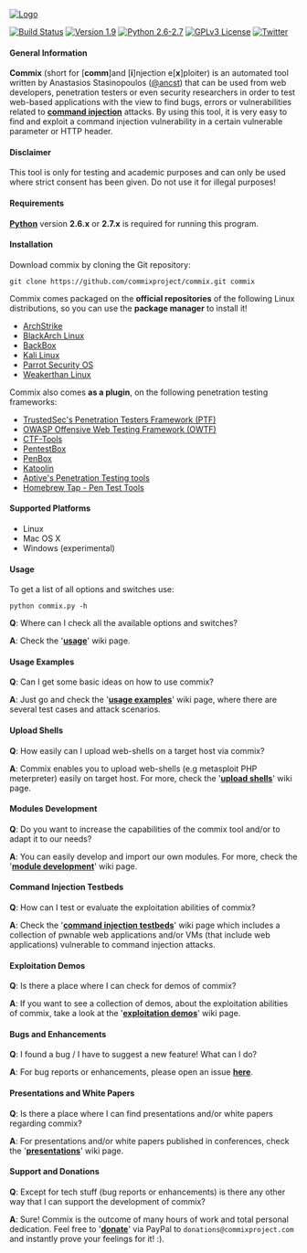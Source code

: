 [![Logo](https://camo.githubusercontent.com/41258687d868cf76951a37f6be7961c4c862dfb3/687474703a2f2f692e696d6775722e636f6d2f6c4b6762336c712e706e67)](http://commixproject.com)

[![Build Status](https://api.travis-ci.org/commixproject/commix.svg?branch=master)](https://api.travis-ci.org/commixproject/commix) 
[![Version 1.9](https://img.shields.io/badge/Version-1.9-green.svg)](https://github.com/commixproject/commix/releases/tag/v1.9-20170502
)
[![Python 2.6-2.7](https://img.shields.io/badge/Python-2.6--2.7-yellow.svg)](http://www.python.org/download/)
[![GPLv3 License](https://img.shields.io/badge/License-GPLv3-red.svg)](https://github.com/commixproject/commix/blob/master/readme/COPYING)
[![Twitter](https://img.shields.io/badge/Twitter-@commixproject-blue.svg)](http://www.twitter.com/commixproject)

#### General Information

**Commix** (short for [**comm**]and [**i**]njection e[**x**]ploiter) is an automated tool written by Anastasios Stasinopoulos ([@ancst](https://twitter.com/ancst)) that can be used from web developers, penetration testers or even security researchers in order to test web-based applications with the view to find bugs, errors or vulnerabilities related to **[command injection](https://www.owasp.org/index.php/Command_Injection)** attacks. By using this tool, it is very easy to find and exploit a command injection vulnerability in a certain vulnerable parameter or HTTP header.

#### Disclaimer

This tool is only for testing and academic purposes and can only be used where strict consent has been given. Do not use it for illegal purposes!

#### Requirements

**[Python](http://www.python.org/download/)** version **2.6.x** or **2.7.x** is required for running this program.

#### Installation

Download commix by cloning the Git repository:

    git clone https://github.com/commixproject/commix.git commix

Commix comes packaged on the **official repositories** of the following Linux distributions, so you can use the **package manager** to install it!

- [ArchStrike](https://archstrike.org/)
- [BlackArch Linux](http://blackarch.org/)
- [BackBox](https://backbox.org/)
- [Kali Linux](https://www.kali.org/)
- [Parrot Security OS](https://www.parrotsec.org/)
- [Weakerthan Linux](http://www.weaknetlabs.com/)

Commix also comes **as a plugin**, on the following penetration testing frameworks:

- [TrustedSec's Penetration Testers Framework (PTF)](https://github.com/trustedsec/ptf)
- [OWASP Offensive Web Testing Framework (OWTF)](https://github.com/owtf/owtf)
- [CTF-Tools](https://github.com/zardus/ctf-tools)
- [PentestBox](https://tools.pentestbox.com/)
- [PenBox](https://github.com/x3omdax/PenBox)
- [Katoolin](https://github.com/LionSec/katoolin)
- [Aptive's Penetration Testing tools](https://github.com/Aptive/penetration-testing-tools)
- [Homebrew Tap - Pen Test Tools ](https://github.com/sidaf/homebrew-pentest)

#### Supported Platforms

- Linux
- Mac OS X
- Windows (experimental)

#### Usage

To get a list of all options and switches use:

    python commix.py -h

**Q**: Where can I check all the available options and switches? 

**A**: Check the '**[usage](https://github.com/commixproject/commix/wiki/Usage)**' wiki page.

#### Usage Examples

**Q**: Can I get some basic ideas on how to use commix? 

**A**: Just go and check the '**[usage examples](https://github.com/commixproject/commix/wiki/Usage-Examples)**' wiki page, where there are several test cases and attack scenarios.

#### Upload Shells

**Q**: How easily can I upload web-shells on a target host via commix? 

**A**: Commix enables you to upload web-shells (e.g metasploit PHP meterpreter) easily on target host. For more, check the '**[upload shells](https://github.com/commixproject/commix/wiki/Upload-shells)**' wiki page.

#### Modules Development

**Q**: Do you want to increase the capabilities of the commix tool and/or to adapt it to our needs?

**A**: You can easily develop and import our own modules. For more, check the '**[module development](https://github.com/commixproject/commix/wiki/Module-Development)**' wiki page.

#### Command Injection Testbeds

**Q**: How can I test or evaluate the exploitation abilities of commix?

**A**: Check the '**[command injection testbeds](https://github.com/commixproject/commix/wiki/Command-Injection-Testbeds)**' wiki page which includes a collection of pwnable web applications and/or VMs (that include web applications) vulnerable to command injection attacks.

#### Exploitation Demos

**Q**: Is there a place where I can check for demos of commix?

**A**: If you want to see a collection of demos, about the exploitation abilities of commix, take a look at the '**[exploitation demos](https://github.com/commixproject/commix/wiki/Exploitation-Demos)**' wiki page.

#### Bugs and Enhancements

**Q**: I found a bug / I have to suggest a new feature! What can I do?

**A**: For bug reports or enhancements, please open an issue **[here](https://github.com/commixproject/commix/issues)**.

#### Presentations and White Papers
**Q**: Is there a place where I can find presentations and/or white papers regarding commix?

**A**: For presentations and/or white papers published in conferences, check the '**[presentations](https://github.com/commixproject/commix/wiki/Presentations)**' wiki page.

#### Support and Donations
**Q**: Except for tech stuff (bug reports or enhancements) is there any other way that I can support the development of commix?

**A**: Sure! Commix is the outcome of many hours of work and total personal dedication. Feel free to '**[donate](https://www.paypal.com/gr/webapps/mpp/send-money-online)**' via PayPal to `donations@commixproject.com` and instantly prove your feelings for it! :).